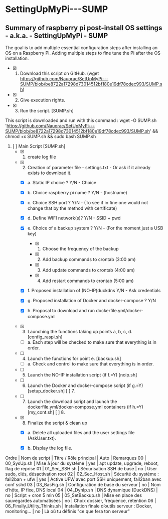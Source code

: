 # SettingUpMyPi---SUMP
Summary of raspberry pi post-install OS settings - a.k.a. - SettingUpMyPi - SUMP
---------------------------------------------------------------------------------

The goal is to add multiple essential configuration steps after installing an OS on a Raspberry Pi.
Adding multiple steps to fine tune the Pi after the OS installation.

- [X] 1. Download this script on GitHub. (wget https://github.com/Nauorac/SetUpMyPi---SUMP/blob/be8722a17298d73014512bf180e19df78cdec993/SUMP.sh)
- [X] 2. Give execution rights.
- [X] 3. Run the script. [SUMP.sh]

This script is downloaded and run with this command :
wget -O SUMP.sh 'https://github.com/Nauorac/SetUpMyPi---SUMP/blob/be8722a17298d73014512bf180e19df78cdec993/SUMP.sh' && chmod +x SUMP.sh && sudo bash SUMP.sh

1. [ ] Main Script [SUMP.sh]
	- [x] 1. create log file
	- [x] 2. Creation of parameter file - settings.txt - Or ask if it already exists to download it.
		- [x] a. Static IP choice ? Y/N - Choice
		- [x] b. Choice raspberry pi name ? Y/N - (hostname)
		- [x] c. Choice SSH port ? Y/N - (To see if in fine one would not change that by the method with certificate)
		- [x] d. Define WIFI network(s)? Y/N - SSID + pwd

		- [x] e. Choice of a backup system ? Y/N - (For the moment just a USB key)
			- [x] 1. Choose the frequency of the backup
			- [x] 2. Add backup commands to crontab (3:00 am)
			- [x] 3. Add update commands to crontab (4:00 am)
			- [x] 4. Add restart commands to crontab (5:00 am)


		- [x] f. Proposed installation of (NO-IP)duckdns Y/N - Ask credentials

		- [x] g. Proposed installation of Docker and docker-compose ? Y/N

		- [x] h. Proposal to download and run dockerfile.yml/docker-compose.yml

	- [x] 3. Launching the functions taking up points a, b, c, d. [config_raspi.sh]
		- [ ] a. Each step will be checked to make sure that everything is in order.

	- [ ] 4. Launch the functions for point e. [backup.sh]
		- [ ] a. Check and control to make sure that everything is in order.
	- [ ] 5. Launch the NO-IP installation script (if f.=Y) [noip.sh]

	- [ ] 6. Launch the Docker and docker-compose script (if g.=Y) [setup_docker.sh] [ ] 7.

	- [ ] 7. Launch the download script and launch the dockerfile.yml/docker-compose.yml containers (if h.=Y) [my_cont.sh] [ ] 8.

	- [x] 8. Finalize the script & clean up
		- [x] a. Delete all uploaded files and the user settings file (AskUser.txt).
		- [x] b. Display the log file.




Ordre | Nom de script | Titre / Rôle principal | Auto | Remarques
00 | 00_SysUp.sh | Mise à jour du système | yes | apt update, upgrade, reboot, flag de reprise
01 | 01_Sec_SSH.sh | Sécurisation SSH de base | no | User sudo, clés, désactivation root
02 | 02_Sec_Host.sh | Sécurité du système : fail2ban + ufw | yes | Active UFW avec port SSH uniquement, fail2ban avec conf sshd
03 | 03_BasFig.sh | Configuration de base du serveur | no | Nom d’hôte, IP fixe, DNS local
04 | 04_DynIp.sh | DNS dynamique (DuckDNS) | no | Script + cron 5 min
05 | 05_SetBackup.sh | Mise en place des sauvegardes automatisées | no | Choix dossier, fréquence, rétention
06 | 06_Finally_Utility_Thinks.sh | Installation finale d’outils serveur : Docker, monitoring… | no | Là où tu définis "ce que fera ton serveur"










